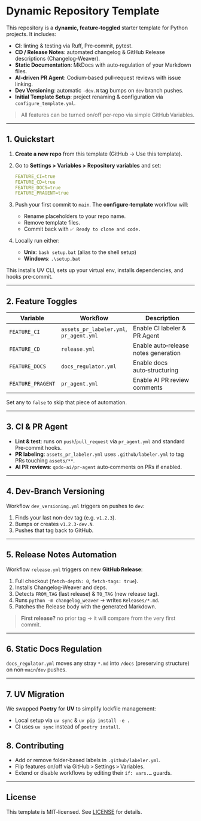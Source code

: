 # Dynamic Repository Template

This repository is a **dynamic, feature‑toggled** starter template for Python projects. It includes:

* **CI**: linting & testing via Ruff, Pre‑commit, pytest.
* **CD / Release Notes**: automated changelog & GitHub Release descriptions (Changelog‑Weaver).
* **Static Documentation**: MkDocs with auto‑regulation of your Markdown files.
* **AI‑driven PR Agent**: Codium‑based pull‑request reviews with issue linking.
* **Dev Versioning**: automatic `-dev.N` tag bumps on `dev` branch pushes.
* **Initial Template Setup**: project renaming & configuration via `configure_template.yml`.

> All features can be turned on/off per‑repo via simple GitHub Variables.

---

## 1. Quickstart

1. **Create a new repo** from this template (GitHub → Use this template).
2. Go to **Settings > Variables > Repository variables** and set:

   ```yaml
   FEATURE_CI=true
   FEATURE_CD=true
   FEATURE_DOCS=true
   FEATURE_PRAGENT=true
   ```
3. Push your first commit to `main`.  The **configure‑template** workflow will:

   * Rename placeholders to your repo name.
   * Remove template files.
   * Commit back with `✅ Ready to clone and code.`
4. Locally run either:

   * **Unix**: `bash setup.bat`  (alias to the shell setup)
   * **Windows**: `.\setup.bat`

This installs UV CLI, sets up your virtual env, installs dependencies, and hooks pre‑commit.

---

## 2. Feature Toggles

| Variable          | Workflow                                   | Description                          |
| ----------------- | ------------------------------------------ | ------------------------------------ |
| `FEATURE_CI`      | `assets_pr_labeler.yml`,<br>`pr_agent.yml` | Enable CI labeler & PR Agent         |
| `FEATURE_CD`      | `release.yml`                              | Enable auto‑release notes generation |
| `FEATURE_DOCS`    | `docs_regulator.yml`                       | Enable docs auto‑structuring         |
| `FEATURE_PRAGENT` | `pr_agent.yml`                             | Enable AI PR review comments         |

Set any to `false` to skip that piece of automation.

---

## 3. CI & PR Agent

* **Lint & test**: runs on `push`/`pull_request` via `pr_agent.yml` and standard Pre‑commit hooks.
* **PR labeling**: `assets_pr_labeler.yml` uses `.github/labeler.yml` to tag PRs touching `assets/**`.
* **AI PR reviews**: `qodo-ai/pr-agent` auto‑comments on PRs if enabled.

---

## 4. Dev‑Branch Versioning

Workflow `dev_versioning.yml` triggers on pushes to `dev`:

1. Finds your last non‑dev tag (e.g. `v1.2.3`).
2. Bumps or creates `v1.2.3-dev.N`.
3. Pushes that tag back to GitHub.

---

## 5. Release Notes Automation

Workflow `release.yml` triggers on new **GitHub Release**:

1. Full checkout (`fetch-depth: 0`, `fetch-tags: true`).
2. Installs Changelog‑Weaver and deps.
3. Detects `FROM_TAG` (last release) & `TO_TAG` (new release tag).
4. Runs `python -m changelog_weaver` → writes `Releases/*.md`.
5. Patches the Release body with the generated Markdown.

> **First release?** no prior tag → it will compare from the very first commit.

---

## 6. Static Docs Regulation

`docs_regulator.yml` moves any stray `*.md` into `/docs` (preserving structure) on non‑`main`/`dev` pushes.

---

## 7. UV Migration

We swapped **Poetry** for **UV** to simplify lockfile management:

* Local setup via `uv sync` & `uv pip install -e .`
* CI uses `uv sync` instead of `poetry install`.

## 8. Contributing

* Add or remove folder‑based labels in `.github/labeler.yml`.
* Flip features on/off via GitHub > Settings > Variables.
* Extend or disable workflows by editing their `if: vars.…` guards.

---

## License

This template is MIT‑licensed. See [LICENSE](LICENSE) for details.
